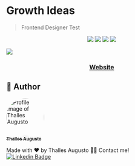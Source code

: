 # Growth Ideas

> Frontend Designer Test

<div align="center">
  
 ![](https://img.shields.io/static/v1?label=Made%20with&message=HTML5&color=E34F26&style=for-the-badge&logo=html5) ![](https://img.shields.io/static/v1?label=Made%20with&message=CSS3&color=1572B6&style=for-the-badge&logo=css3)  ![](https://img.shields.io/static/v1?label=Made%20with&message=JavaScript&color=F7DF1E&style=for-the-badge&logo=javascript) ![](https://img.shields.io/static/v1?label=made%20with&message=sass&color=CC6699&style=for-the-badge&logo=sass)

</div>

![](https://s3.us-west-2.amazonaws.com/secure.notion-static.com/758fb9b6-c6e0-429f-97de-730336c6d64d/Test_UX.png?X-Amz-Algorithm=AWS4-HMAC-SHA256&X-Amz-Credential=AKIAT73L2G45O3KS52Y5%2F20210419%2Fus-west-2%2Fs3%2Faws4_request&X-Amz-Date=20210419T200924Z&X-Amz-Expires=86400&X-Amz-Signature=49a86d3348556a8ac6b03eaba20b60414a02d059a52de81dccd2cc2faa76140b&X-Amz-SignedHeaders=host&response-content-disposition=filename%20%3D%22Test%2520UX.png%22)

<div align="center">
  <h3>
    <a href="#">
      Website
    </a>
  </h3>
</div>

## 👷 Author

<a href="https://github.com/ThesllaDev">
 <img style="border-radius:50%;" src="https://avatars2.githubusercontent.com/u/61105850?v=4" width="100px;" alt="Profile image of Thalles Augusto"/>
 <br />
 <sub><b>Thalles Augusto</b></sub></a>

Made with ❤️ by Thalles Augusto 👋🏽 Contact me! <br/>
 [![Linkedin Badge](https://img.shields.io/badge/-Thalles-blue?style=flat-square&logo=Linkedin&logoColor=white&link=https://www.linkedin.com/in/thalles-augusto/)](https://www.linkedin.com/in/thalles-augusto/)